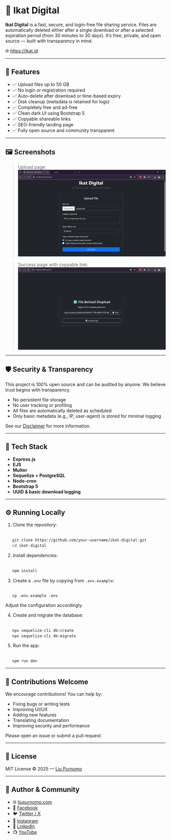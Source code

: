 # 📁 Ikat Digital

**Ikat Digital** is a fast, secure, and login-free file sharing service. Files are automatically deleted either after a single download or after a selected expiration period (from 30 minutes to 30 days). It’s free, private, and open source — built with transparency in mind.

🌐 https://ikat.id

---

## 🚀 Features

- ✅ Upload files up to 50 GB
- ✅ No login or registration required
- ✅ Auto-delete after download or time-based expiry
- ✅ Disk cleanup (metadata is retained for logs)
- ✅ Completely free and ad-free
- ✅ Clean dark UI using Bootstrap 5
- ✅ Copyable shareable links
- ✅ SEO-friendly landing page
- ✅ Fully open source and community transparent

---

## 🖼 Screenshots

> Upload page:
![Upload Page](/public/upload.png)

> Success page with copyable link:
![Success Page](/public/success-upload.png)

---

## 🛡 Security & Transparency

This project is 100% open source and can be audited by anyone. We believe trust begins with transparency.

- No persistent file storage
- No user tracking or profiling
- All files are automatically deleted as scheduled
- Only basic metadata (e.g., IP, user-agent) is stored for minimal logging

See our [Disclaimer](https://ikat.id/disclaimer) for more information.

---

## 🧰 Tech Stack

- **Express.js**
- **EJS**
- **Multer**
- **Sequelize + PostgreSQL**
- **Node-cron**
- **Bootstrap 5**
- **UUID & basic download logging**

---

## ⚙️ Running Locally

1. Clone the repository:

```bash

   git clone https://github.com/your-username/ikat-digital.git
   cd ikat-digital

```


2. Install dependencies:

```bash

   npm install

```

3. Create a `.env` file by copying from `.env.example`:

```env

   cp .env.example .env

```

Adjust the configuration accordingly.

4. Create and migrate the database:

```bash

   npx sequelize-cli db:create
   npx sequelize-cli db:migrate

```

5. Run the app:

```bash

   npm run dev

```

---

## 🧩 Contributions Welcome

We encourage contributions! You can help by:

* Fixing bugs or writing tests
* Improving UI/UX
* Adding new features
* Translating documentation
* Improving security and performance

Please open an issue or submit a pull request.

---

## 📜 License

MIT License © 2025 — [Liu Purnomo](https://liupurnomo.com)

---

## 🔗 Author & Community

* 🌐 [liupurnomo.com](https://liupurnomo.com)
* 📘 [Facebook](https://facebook.com/leonsps)
* 🐦 [Twitter / X](https://x.com/liupurnomo)
* 📸 [Instagram](https://instagram.com/liupurnomo)
* 💼 [LinkedIn](https://linkedin.com/in/liupurnomo)
* 📺 [YouTube](https://youtube.com/@liupurnomo)
